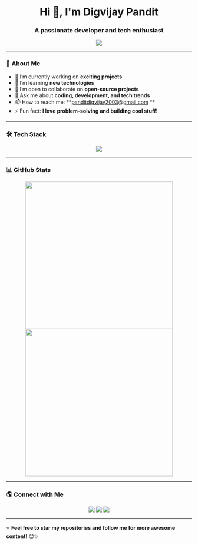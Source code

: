<h1 align="center">Hi 👋, I'm Digvijay Pandit</h1>
<h3 align="center">A passionate developer and tech enthusiast</h3>

<p align="center">
  <img src="https://readme-typing-svg.herokuapp.com?color=%23F75C7E&size=22&center=true&vCenter=true&width=600&lines=Welcome+to+my+GitHub+Profile!;I'm+a+passionate+developer!;I+love+learning+new+technologies!">
</p>

---

### 🧐 **About Me**
- 🔭 I’m currently working on **exciting projects**
- 🌱 I’m learning **new technologies**
- 👯 I’m open to collaborate on **open-source projects**
- 💬 Ask me about **coding, development, and tech trends**
- 📫 How to reach me: **panditdigvijay2003@gmail.com **
- ⚡ Fun fact: **I love problem-solving and building cool stuff!**

---

### 🛠️ **Tech Stack**
<p align="center">
  <img src="https://skillicons.dev/iconsi=html,css,js,react,reactnative,angular,nodejs,express,mongodb,nextjs,python,django,c,cpp,java,spring,MySQL,php,git,github,vscode,linux" />
</p>

---

### 📊 **GitHub Stats**
<p align="center">
  <img src="https://github-readme-stats.vercel.app/api?username=digvijaypandit&show_icons=true&theme=radical" width="400"/>
  <img src="https://github-readme-streak-stats.herokuapp.com/?user=digvijaypandit&theme=radical" width="400"/>
</p>

---

### 🌎 **Connect with Me**
<p align="center">
  <a href="https://linkedin.com/in/digvijaypandit"><img src="https://img.shields.io/badge/LinkedIn-blue?style=for-the-badge&logo=linkedin"></a>
  <a href="https://twitter.com/DigvijayPandit_"><img src="https://img.shields.io/badge/Twitter-blue?style=for-the-badge&logo=twitter"></a>
  <a href="mailto:panditdigvijay2003@gmail.com"><img src="https://img.shields.io/badge/Email-red?style=for-the-badge&logo=gmail"></a>
</p>


---

⭐ **Feel free to star my repositories and follow me for more awesome content!** 😊✨
